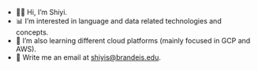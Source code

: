 - 👋🏻 Hi, I’m Shiyi.
- 📊 I’m interested in language and data related technologies and concepts.
- 🌱 I’m also learning different cloud platforms (mainly focused in GCP and AWS).
- 📧 Write me an email at shiyis@brandeis.edu.

<!---
shiyis/shiyis is a ✨ special ✨ repository because its `README.md` (this file) appears on your GitHub profile.
You can click the Preview link to take a look at your changes.
--->

